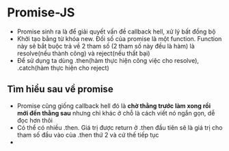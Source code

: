 # Promise-JS

- Promise sinh ra là để giải quyết vấn đề callback hell, xử lý bất đồng bộ
- Khởi tạo bằng từ khóa new. Đối số của promise là một function. Function này sẽ bắt buộc trả về 2 tham số (2 tham số này đều là hàm) là resolve(nếu thành công) và reject(nếu thất bại)
- Để sử dụng ta dùng .then(hàm thực hiện công việc cho resolve), .catch(hàm thực hiện cho reject)

## Tìm hiểu sau về promise

- Promise cũng giống callback hell đó là **__chờ thằng trước làm xong rồi mới đến thằng sau__** nhưng chỉ khác ở chỗ là cách viết nó ngắn gọn, dễ đọc hơn thôi
- Có thể có nhiều .then. Giá trị được return ở .then đầu tiên sẽ là giá trị cho tham số đầu vào của .then thứ 2 và cứ thế tiếp tục
-
